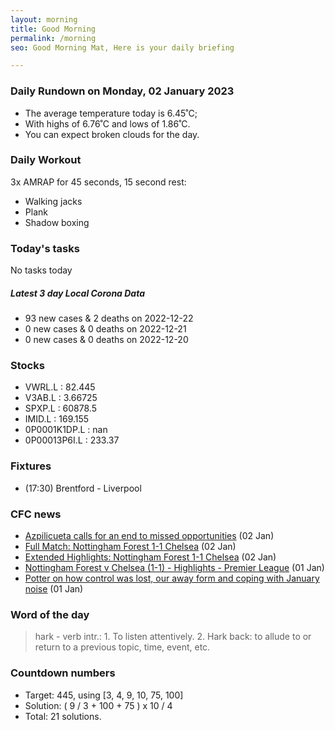 ```yaml
---
layout: morning
title: Good Morning
permalink: /morning
seo: Good Morning Mat, Here is your daily briefing

---
```


<!-- weather_marker starts -->
### Daily Rundown on Monday, 02 January 2023

- The average temperature today is 6.45˚C;
- With highs of 6.76˚C and lows of 1.86˚C.
- You can expect broken clouds for the day.

<!-- weather_marker ends -->

### Daily Workout
<!-- workout_marker starts -->
3x AMRAP for 45 seconds, 15 second rest:

- Walking jacks
- Plank
- Shadow boxing

<!-- workout_marker ends -->

### Today's tasks
<!-- task_marker starts -->
No tasks today
<!-- task_marker ends -->

<!-- c19_marker starts -->
##### Latest 3 day Local Corona Data

- 93 new cases & 2 deaths on 2022-12-22
- 0 new cases & 0 deaths on 2022-12-21
- 0 new cases & 0 deaths on 2022-12-20

<!-- c19_marker ends -->

### Stocks

<!-- stocks_marker starts -->

- VWRL.L : 82.445
- V3AB.L : 3.66725
- SPXP.L : 60878.5
- IMID.L : 169.155
- 0P0001K1DP.L : nan
- 0P00013P6I.L : 233.37

<!-- stocks_marker ends -->

### Fixtures

<!-- sports_marker starts -->

<ul>
<li>(17:30) Brentford - Liverpool</li>
</ul>

<!-- sports_marker ends -->

### CFC news

<!-- cfc_marker starts -->
- [Azpilicueta calls for an end to missed opportunities](https://chelseafc.com/en/news/article/azpilicueta-calls-for-an-end-to-missed-opportunities) (02 Jan)
- [Full Match: Nottingham Forest 1-1 Chelsea](https://chelseafc.com/en/video/full-match-nottingham-forest-1-1-chelsea) (02 Jan)
- [Extended Highlights: Nottingham Forest 1-1 Chelsea](https://chelseafc.com/en/video/nottingham-forest-v-chelsea-1-1-extended-highlights-premier-league) (02 Jan)
- [Nottingham Forest v Chelsea (1-1) - Highlights - Premier League](https://chelseafc.com/en/video/nottingham-forest-v-chelsea-1-1-2min-highlights-premier-league) (01 Jan)
- [Potter on how control was lost, our away form and coping with January noise](https://chelseafc.com/en/news/article/potter-on-how-control-was-lost-our-away-form-and-coping-with-january-noise) (01 Jan)

<!-- cfc_marker ends -->

### Word of the day
<!-- word_marker starts -->

 > hark - verb intr.: 1. To listen attentively. 2. Hark back: to allude to or return to a previous topic, time, event, etc.

<!-- word_marker ends -->

### Countdown numbers
<!-- game_marker starts -->

- Target: 445, using [3, 4, 9, 10, 75, 100]
- Solution: ( 9 / 3 + 100 + 75 ) x 10 / 4
- Total: 21 solutions.

<!-- game_marker ends -->